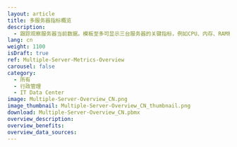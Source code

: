 ```yaml
---
layout: article
title: 多服务器指标概览
description: 
  - 跟踪观察服务器当前数据。模板至多可显示三台服务器的关键指标，例如CPU、内存、RAM和网络使用情况，以及上次重启时间和备份时间。您可以从服务器日志中读取数据，也可以直接通过已有的API。
lang: cn
weight: 1100
isDraft: true
ref: Multiple-Server-Metrics-Overview
carousel: false
category:
  - 所有
  - 行政管理
  - IT Data Center
image: Multiple-Server-Overview_CN.png
image_thumbnail: Multiple-Server-Overview_CN_thumbnail.png
download: Multiple-Server-Overview_CN.pbmx
overview_description:
overview_benefits:
overview_data_sources:
---
```

